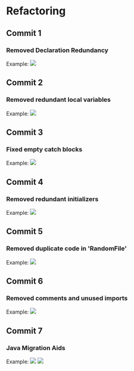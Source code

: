 # Refactoring
<h2>Commit 1</h2>
<h3>Removed Declaration Redundancy</h3>
Example:
<image src="img/1.1.PNG"/>

<h2>Commit 2</h2>
<h3>Removed redundant local variables</h3>
Example:
<image src="img/2.PNG"/>

<h2>Commit 3</h2>
<h3>Fixed empty catch blocks</h3>
Example:
<image src="img/3.PNG"/>

<h2>Commit 4</h2>
<h3>Removed redundant initializers</h3>
Example:
<image src="img/4.PNG"/>

<h2>Commit 5</h2>
<h3>Removed duplicate code in 'RandomFile'</h3>
Example:
<image src="img/5.PNG"/>

<h2>Commit 6</h2>
<h3>Removed comments and unused imports</h3>
Example:
<image src="img/6.PNG"/>

<h2>Commit 7</h2>
<h3>Java Migration Aids</h3>
Example:
<image src="img/7.PNG"/>
<image src="img/7.1.PNG"/>